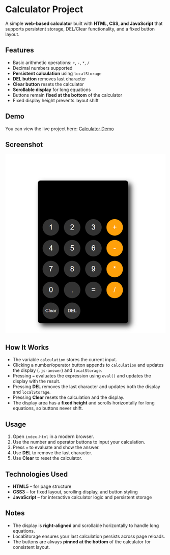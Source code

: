 # Calculator Project

A simple **web-based calculator** built with **HTML, CSS, and JavaScript** that supports persistent storage, DEL/Clear functionality, and a fixed button layout.

## Features

- Basic arithmetic operations: `+`, `-`, `*`, `/`
- Decimal numbers supported
- **Persistent calculation** using `localStorage`
- **DEL button** removes last character
- **Clear button** resets the calculator
- **Scrollable display** for long equations
- Buttons remain **fixed at the bottom** of the calculator
- Fixed display height prevents layout shift

## Demo

You can view the live project here: [Calculator Demo](https://ashlesha888.github.io/Calculator/)

## Screenshot
![Calculator Screenshot](images/calculator.png)


## How It Works

- The variable `calculation` stores the current input.
- Clicking a number/operator button appends to `calculation` and updates the display (`.js-answer`) and `localStorage`.
- Pressing `=` evaluates the expression using `eval()` and updates the display with the result.
- Pressing **DEL** removes the last character and updates both the display and `localStorage`.
- Pressing **Clear** resets the calculation and the display.
- The display area has a **fixed height** and scrolls horizontally for long equations, so buttons never shift.


## Usage

1. Open `index.html` in a modern browser.
2. Use the number and operator buttons to input your calculation.
3. Press `=` to evaluate and show the answer.
4. Use **DEL** to remove the last character.
5. Use **Clear** to reset the calculator.

## Technologies Used

- **HTML5** – for page structure
- **CSS3** – for fixed layout, scrolling display, and button styling
- **JavaScript** – for interactive calculator logic and persistent storage

## Notes

- The display is **right-aligned** and scrollable horizontally to handle long equations.
- LocalStorage ensures your last calculation persists across page reloads.
- The buttons are always **pinned at the bottom** of the calculator for consistent layout.


